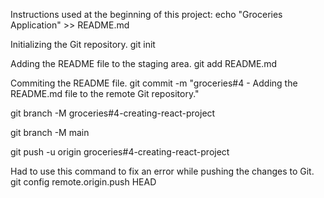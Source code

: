 


Instructions used at the beginning of this project:
echo "Groceries Application" >> README.md

Initializing the Git repository.
git init

Adding the README file to the staging area.
git add README.md

Commiting the README file.
git commit -m "groceries#4 - Adding the README.md file to the remote Git repository."

git branch -M groceries#4-creating-react-project

git branch -M main

git push -u origin groceries#4-creating-react-project

Had to use this command to fix an error while pushing the changes to Git.
git config remote.origin.push HEAD